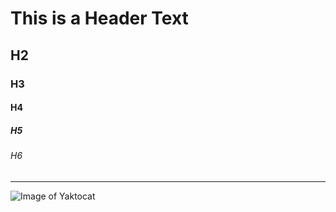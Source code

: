 # This is a Header Text


## H2
### H3
#### H4
##### H5
###### H6

----

![Image of Yaktocat](https://octodex.github.com/images/yaktocat.png)

